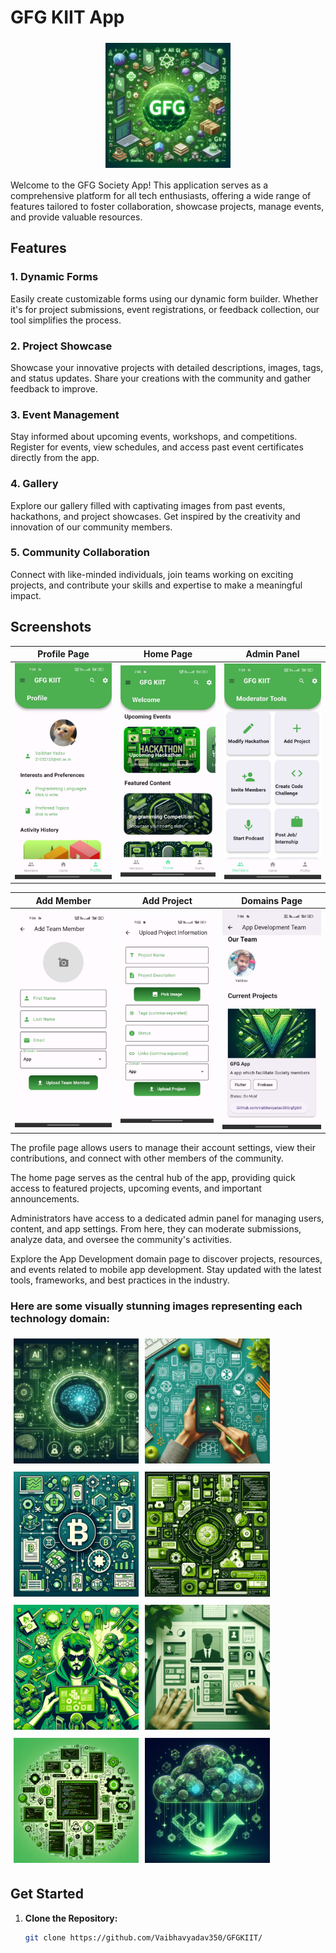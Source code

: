 
# GFG KIIT App

<div style="display: flex; justify-content: center;">
  <img src="assets/images/gfgapp.png" width="200" style="margin: 5px;">
</div>


Welcome to the GFG Society App! This application serves as a comprehensive platform for all tech enthusiasts, offering a wide range of features tailored to foster collaboration, showcase projects, manage events, and provide valuable resources.

## Features

### 1. Dynamic Forms

Easily create customizable forms using our dynamic form builder. Whether it's for project submissions, event registrations, or feedback collection, our tool simplifies the process.

### 2. Project Showcase

Showcase your innovative projects with detailed descriptions, images, tags, and status updates. Share your creations with the community and gather feedback to improve.

### 3. Event Management

Stay informed about upcoming events, workshops, and competitions. Register for events, view schedules, and access past event certificates directly from the app.

### 4. Gallery

Explore our gallery filled with captivating images from past events, hackathons, and project showcases. Get inspired by the creativity and innovation of our community members.

### 5. Community Collaboration

Connect with like-minded individuals, join teams working on exciting projects, and contribute your skills and expertise to make a meaningful impact.

## Screenshots

| Profile Page | Home Page | Admin Panel |
|--------------|-----------|-------------|
| ![Profile Page](assets/ss/profile.jpg) | ![Home Page](assets/ss/home.jpg) | ![Admin Panel](assets/ss/admin.jpg) |



| Add Member | Add Project | Domains Page |
|--------------|-----------|-------------|
| ![Add Member](assets/ss/addmember.jpg) | ![Add Project](assets/ss/project.jpg) | ![Domain Page](assets/ss/appdomain.jpg) |


The profile page allows users to manage their account settings, view their contributions, and connect with other members of the community.

The home page serves as the central hub of the app, providing quick access to featured projects, upcoming events, and important announcements.

Administrators have access to a dedicated admin panel for managing users, content, and app settings. From here, they can moderate submissions, analyze data, and oversee the community's activities.

Explore the App Development domain page to discover projects, resources, and events related to mobile app development. Stay updated with the latest tools, frameworks, and best practices in the industry.

### Here are some visually stunning images representing each technology domain:

<kbd><img src="assets/images/aiml.png" alt="AI/ML" width="200" style="margin: 5px;"></kbd><kbd><img src="assets/images/app.png" alt="App Development" width="200" style="margin: 5px;"></kbd><kbd><img src="assets/images/blockchain.png" alt="Blockchain" width="200" style="margin: 5px;"></kbd><kbd><img src="assets/images/core.png" alt="Core Development" width="200" style="margin: 5px;"></kbd><kbd><img src="assets/images/game.png" alt="Game Development" width="200" style="margin: 5px;"></kbd><kbd><img src="assets/images/uiux.png" alt="UI/UX Design" width="200" style="margin: 5px;"></kbd><kbd><img src="assets/images/web.png" alt="Web Development" width="200" style="margin: 5px;"></kbd><kbd><img src="assets/images/cloud.png" alt="Web Development" width="200" style="margin: 5px;"></kbd>

## Get Started

1. **Clone the Repository:**
   ```bash
   git clone https://github.com/Vaibhavyadav350/GFGKIIT/
